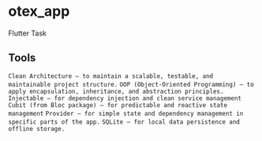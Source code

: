 # otex_app

Flutter Task

## Tools

`Clean Architecture — to maintain a scalable, testable, and maintainable project structure.`
`OOP (Object-Oriented Programming) — to apply encapsulation, inheritance, and abstraction principles.`
`Injectable — for dependency injection and clean service management`
`Cubit (from Bloc package) — for predictable and reactive state management`
`Provider — for simple state and dependency management in specific parts of the app.`
`SQLite — for local data persistence and offline storage.`


